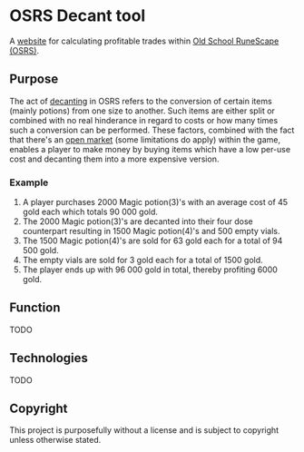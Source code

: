 # OSRS Decant tool
A [website](https://decant.gohansson.se/) for calculating profitable trades within [Old School RuneScape (OSRS)](https://oldschool.runescape.com/ "Old School RuneScape's homepage").
## Purpose
The act of [decanting](https://oldschool.runescape.wiki/w/Decanting "Read more about decanting on the game's wiki") in OSRS refers to the conversion of certain items (mainly potions) from one size to another. Such items are either split or combined with no real hinderance in regard to costs or how many times such a conversion can be performed.
These factors, combined with the fact that there's an [open market](https://oldschool.runescape.wiki/w/Grand_Exchange) (some limitations do apply) within the game, enables a player to make money by buying items which have a low per-use cost and decanting them into a more expensive version.
### Example
1. A player purchases 2000 Magic potion(3)'s with an average cost of 45 gold each which totals 90 000 gold.
2. The 2000 Magic potion(3)'s are decanted into their four dose counterpart resulting in 1500 Magic potion(4)'s and 500 empty vials.
3. The 1500 Magic potion(4)'s are sold for 63 gold each for a total of 94 500 gold. 
4. The empty vials are sold for 3 gold each for a total of 1500 gold.
5. The player ends up with 96 000 gold in total, thereby profiting 6000 gold.
## Function
TODO
## Technologies
TODO
## Copyright
This project is purposefully without a license and is subject to copyright unless otherwise stated.
